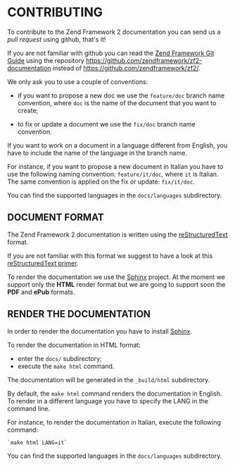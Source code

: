 # CONTRIBUTING

To contribute to the Zend Framework 2 documentation you can send us a *pull request*
using github, that's it!

If you are not familiar with github you can read the [Zend Framework Git Guide](http://framework.zend.com/wiki/display/ZFDEV2/Zend+Framework+Git+Guide)
using the repository https://github.com/zendframework/zf2-documentation instead of https://github.com/zendframework/zf2/.

We only ask you to use a couple of conventions:

 - if you want to propose a new doc we use the `feature/doc` branch name convention,
   where `doc` is the name of the document that you want to create;

 - to fix or update a document we use the `fix/doc` branch name convention.

If you want to work on a document in a language different from English, you have to
include the name of the language in the branch name.

For instance, if you want to propose a new document in Italian you have to use the
following naming convention: `feature/it/doc`, where `it` is Italian.
The same convention is applied on the fix or update: `fix/it/doc`.

You can find the supported languages in the `docs/languages` subdirectory.


## DOCUMENT FORMAT

The Zend Framework 2 documentation is written using the [reStructuredText](http://en.wikipedia.org/wiki/ReStructuredText) format.

If you are not familiar with this format we suggest to have a look at this [reStructuredText primer](http://sphinx.pocoo.org/rest.html).

To render the documentation we use the [Sphinx](http://sphinx.pocoo.org/) project. At the moment we support only
the **HTML** render format but we are going to support soon the **PDF** and **ePub** formats.


## RENDER THE DOCUMENTATION

In order to render the documentation you have to install [Sphinx](http://sphinx.pocoo.org/).

To render the documentation in HTML format:

 -  enter the `docs/` subdirectory;
 -  execute the `make html` command.

The documentation will be generated in the `_build/html` subdirectory.

By default, the `make html` command renders the documentation in English.
To render in a different language you have to specify the LANG in the command line. 

For instance, to render the documentation in Italian, execute the following command:

    `make html LANG=it`

You can find the supported languages in the `docs/languages` subdirectory.
